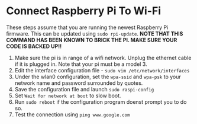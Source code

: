 # Connect Raspberry Pi To Wi-Fi

These steps assume that you are running the newest Raspberry Pi firmware. This can be updated using `sudo rpi-update`. **NOTE THAT THIS COMMAND HAS BEEN KNOWN TO BRICK THE PI. MAKE SURE YOUR CODE IS BACKED UP!!**

1. Make sure the pi is in range of a wifi network. Unplug the ethernet cable if it is plugged in. Note that your pi must be a model 3.
2. Edit the interface configuration file - `sudo vim /etc/network/interfaces`
3. Under the wlan0 configuration, set the `wpa-ssid` and `wpa-psk` to your network name and password surrounded by quotes.
4. Save the configuration file and launch `sudo raspi-config`
5. Set `Wait for network at boot` to slow boot.
6. Run `sudo reboot` if the configuration program doenst prompt you to do so.
7. Test the connection using `ping www.google.com`
